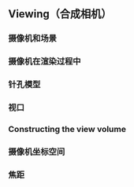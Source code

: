 ## Viewing（合成相机） ##

### 摄像机和场景 ###

### 摄像机在渲染过程中 ###

### 针孔模型 ###

### 视口 ###

### Constructing the view volume ###

### 摄像机坐标空间 ###

### 焦距 ###

